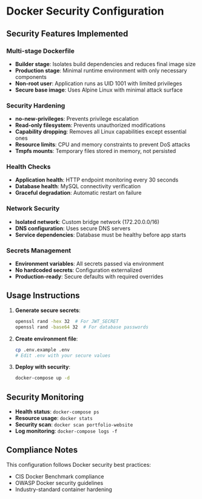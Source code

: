 # Docker Security Configuration

## Security Features Implemented

### Multi-stage Dockerfile
- **Builder stage**: Isolates build dependencies and reduces final image size
- **Production stage**: Minimal runtime environment with only necessary components
- **Non-root user**: Application runs as UID 1001 with limited privileges
- **Secure base image**: Uses Alpine Linux with minimal attack surface

### Security Hardening
- **no-new-privileges**: Prevents privilege escalation
- **Read-only filesystem**: Prevents unauthorized modifications
- **Capability dropping**: Removes all Linux capabilities except essential ones
- **Resource limits**: CPU and memory constraints to prevent DoS attacks
- **Tmpfs mounts**: Temporary files stored in memory, not persisted

### Health Checks
- **Application health**: HTTP endpoint monitoring every 30 seconds
- **Database health**: MySQL connectivity verification
- **Graceful degradation**: Automatic restart on failure

### Network Security
- **Isolated network**: Custom bridge network (172.20.0.0/16)
- **DNS configuration**: Uses secure DNS servers
- **Service dependencies**: Database must be healthy before app starts

### Secrets Management
- **Environment variables**: All secrets passed via environment
- **No hardcoded secrets**: Configuration externalized
- **Production-ready**: Secure defaults with required overrides

## Usage Instructions

1. **Generate secure secrets**:
   ```bash
   openssl rand -hex 32  # For JWT_SECRET
   openssl rand -base64 32  # For database passwords
   ```

2. **Create environment file**:
   ```bash
   cp .env.example .env
   # Edit .env with your secure values
   ```

3. **Deploy with security**:
   ```bash
   docker-compose up -d
   ```

## Security Monitoring

- **Health status**: `docker-compose ps`
- **Resource usage**: `docker stats`
- **Security scan**: `docker scan portfolio-website`
- **Log monitoring**: `docker-compose logs -f`

## Compliance Notes

This configuration follows Docker security best practices:
- CIS Docker Benchmark compliance
- OWASP Docker security guidelines
- Industry-standard container hardening